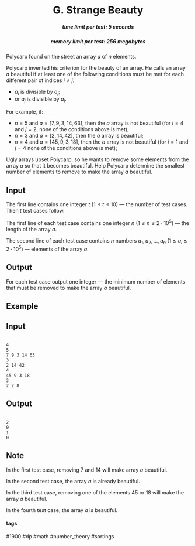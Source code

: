 <h1 style='text-align: center;'> G. Strange Beauty</h1>

<h5 style='text-align: center;'>time limit per test: 5 seconds</h5>
<h5 style='text-align: center;'>memory limit per test: 256 megabytes</h5>

Polycarp found on the street an array $a$ of $n$ elements.

Polycarp invented his criterion for the beauty of an array. He calls an array $a$ beautiful if at least one of the following conditions must be met for each different pair of indices $i \ne j$: 

* $a_i$ is divisible by $a_j$;
* or $a_j$ is divisible by $a_i$.

For example, if: 

* $n=5$ and $a=[7, 9, 3, 14, 63]$, then the $a$ array is not beautiful (for $i=4$ and $j=2$, none of the conditions above is met);
* $n=3$ and $a=[2, 14, 42]$, then the $a$ array is beautiful;
* $n=4$ and $a=[45, 9, 3, 18]$, then the $a$ array is not beautiful (for $i=1$ and $j=4$ none of the conditions above is met);

Ugly arrays upset Polycarp, so he wants to remove some elements from the array $a$ so that it becomes beautiful. Help Polycarp determine the smallest number of elements to remove to make the array $a$ beautiful.

## Input

The first line contains one integer $t$ ($1 \leq t \leq 10$) — the number of test cases. Then $t$ test cases follow.

The first line of each test case contains one integer $n$ ($1 \leq n \leq 2 \cdot 10^5$) — the length of the array $a$.

The second line of each test case contains $n$ numbers $a_1, a_2, \ldots, a_n$ ($1 \le a_i \le 2 \cdot 10^5$) — elements of the array $a$.

## Output

For each test case output one integer — the minimum number of elements that must be removed to make the array $a$ beautiful.

## Example

## Input


```

4
5
7 9 3 14 63
3
2 14 42
4
45 9 3 18
3
2 2 8

```
## Output


```

2
0
1
0

```
## Note

In the first test case, removing $7$ and $14$ will make array $a$ beautiful.

In the second test case, the array $a$ is already beautiful.

In the third test case, removing one of the elements $45$ or $18$ will make the array $a$ beautiful.

In the fourth test case, the array $a$ is beautiful.



#### tags 

#1900 #dp #math #number_theory #sortings 